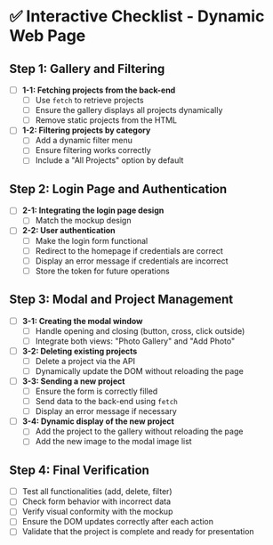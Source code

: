 # ✅ Interactive Checklist - Dynamic Web Page

## Step 1: Gallery and Filtering
- [ ] **1-1: Fetching projects from the back-end**
  - [ ] Use `fetch` to retrieve projects
  - [ ] Ensure the gallery displays all projects dynamically
  - [ ] Remove static projects from the HTML
- [ ] **1-2: Filtering projects by category**
  - [ ] Add a dynamic filter menu
  - [ ] Ensure filtering works correctly
  - [ ] Include a "All Projects" option by default

## Step 2: Login Page and Authentication
- [ ] **2-1: Integrating the login page design**
  - [ ] Match the mockup design
- [ ] **2-2: User authentication**
  - [ ] Make the login form functional
  - [ ] Redirect to the homepage if credentials are correct
  - [ ] Display an error message if credentials are incorrect
  - [ ] Store the token for future operations

## Step 3: Modal and Project Management
- [ ] **3-1: Creating the modal window**
  - [ ] Handle opening and closing (button, cross, click outside)
  - [ ] Integrate both views: "Photo Gallery" and "Add Photo"
- [ ] **3-2: Deleting existing projects**
  - [ ] Delete a project via the API
  - [ ] Dynamically update the DOM without reloading the page
- [ ] **3-3: Sending a new project**
  - [ ] Ensure the form is correctly filled
  - [ ] Send data to the back-end using `fetch`
  - [ ] Display an error message if necessary
- [ ] **3-4: Dynamic display of the new project**
  - [ ] Add the project to the gallery without reloading the page
  - [ ] Add the new image to the modal image list

## Step 4: Final Verification
- [ ] Test all functionalities (add, delete, filter)
- [ ] Check form behavior with incorrect data
- [ ] Verify visual conformity with the mockup
- [ ] Ensure the DOM updates correctly after each action
- [ ] Validate that the project is complete and ready for presentation
